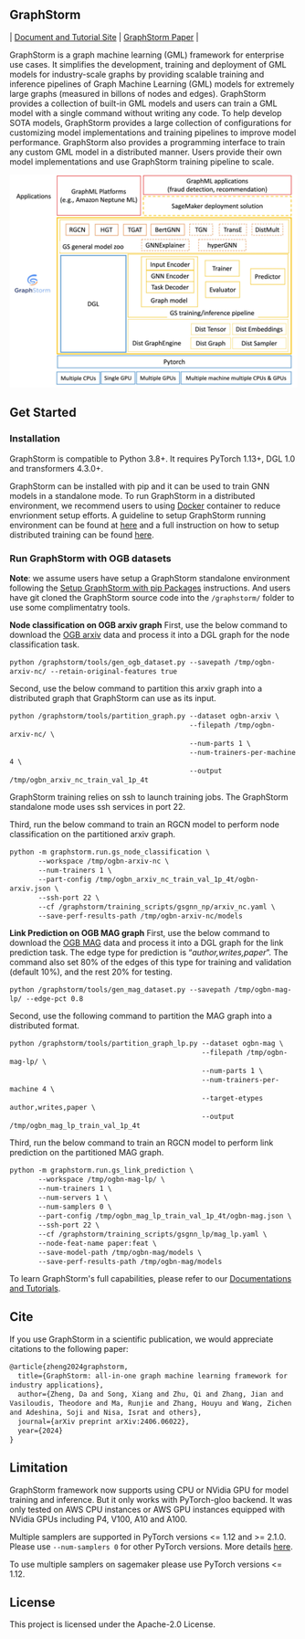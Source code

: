 ## GraphStorm
| [Document and Tutorial Site](https://graphstorm.readthedocs.io/en/latest/) | [GraphStorm Paper](https://arxiv.org/abs/2406.06022) |

GraphStorm is a graph machine learning (GML) framework for enterprise use cases.
It simplifies the development, training and deployment of GML models for industry-scale graphs
by providing scalable training and inference pipelines of Graph Machine Learning (GML) models
for extremely large graphs (measured in billons of nodes and edges).
GraphStorm provides a collection of built-in GML models and users can train a GML model
with a single command without writing any code. To help develop SOTA models,
GraphStorm provides a large collection of configurations for customizing model implementations
and training pipelines to improve model performance. GraphStorm also provides a programming
interface to train any custom GML model in a distributed manner. Users
provide their own model implementations and use GraphStorm training pipeline to scale.

![GraphStorm architecture](https://github.com/awslabs/graphstorm/blob/main/tutorial/graphstorm_arch.jpg?raw=true)

## Get Started
### Installation
GraphStorm is compatible to Python 3.8+. It requires PyTorch 1.13+, DGL 1.0 and transformers 4.3.0+.

GraphStorm can be installed with pip and it can be used to train GNN models in a standalone mode. To run GraphStorm in a distributed environment, we recommend users to using [Docker](https://docs.docker.com/get-started/overview/) container to reduce envrionment setup efforts. A guideline to setup GraphStorm running environment can be found at [here](https://graphstorm.readthedocs.io/en/latest/install/env-setup.html#setup-graphstorm-docker-environment) and a full instruction on how to setup distributed training can be found [here](https://graphstorm.readthedocs.io/en/latest/scale/distributed.html).

### Run GraphStorm with OGB datasets

**Note**: we assume users have setup a GraphStorm standalone environment following the [Setup GraphStorm with pip Packages](https://graphstorm.readthedocs.io/en/latest/install/env-setup.html#setup-graphstorm-with-pip-packages) instructions. And users have git cloned the GraphStorm source code into the `/graphstorm/` folder to use some complimentatry tools.

**Node classification on OGB arxiv graph**
First, use the below command to download the [OGB arxiv](https://ogb.stanford.edu/docs/nodeprop/#ogbn-arxiv) data and process it into a DGL graph for the node classification task.

```
python /graphstorm/tools/gen_ogb_dataset.py --savepath /tmp/ogbn-arxiv-nc/ --retain-original-features true
```

Second, use the below command to partition this arxiv graph into a distributed graph that GraphStorm can use as its input.

```
python /graphstorm/tools/partition_graph.py --dataset ogbn-arxiv \
                                            --filepath /tmp/ogbn-arxiv-nc/ \
                                            --num-parts 1 \
                                            --num-trainers-per-machine 4 \
                                            --output /tmp/ogbn_arxiv_nc_train_val_1p_4t
```

GraphStorm training relies on ssh to launch training jobs. The GraphStorm standalone mode uses ssh services in port 22.

Third, run the below command to train an RGCN model to perform node classification on the partitioned arxiv graph.

```
python -m graphstorm.run.gs_node_classification \
       --workspace /tmp/ogbn-arxiv-nc \
       --num-trainers 1 \
       --part-config /tmp/ogbn_arxiv_nc_train_val_1p_4t/ogbn-arxiv.json \
       --ssh-port 22 \
       --cf /graphstorm/training_scripts/gsgnn_np/arxiv_nc.yaml \
       --save-perf-results-path /tmp/ogbn-arxiv-nc/models
```

**Link Prediction on OGB MAG graph**
First, use the below command to download the [OGB MAG](https://ogb.stanford.edu/docs/nodeprop/#ogbn-mag) data and process it into a DGL graph for the link prediction task. The edge type for prediction is “*author,writes,paper*”. The command also set 80% of the edges of this type for training and validation (default 10%), and the rest 20% for testing.

```
python /graphstorm/tools/gen_mag_dataset.py --savepath /tmp/ogbn-mag-lp/ --edge-pct 0.8
```

Second, use the following command to partition the MAG graph into a distributed format.

```
python /graphstorm/tools/partition_graph_lp.py --dataset ogbn-mag \
                                               --filepath /tmp/ogbn-mag-lp/ \
                                               --num-parts 1 \
                                               --num-trainers-per-machine 4 \
                                               --target-etypes author,writes,paper \
                                               --output /tmp/ogbn_mag_lp_train_val_1p_4t
```

Third, run the below command to train an RGCN model to perform link prediction on the partitioned MAG graph.

```
python -m graphstorm.run.gs_link_prediction \
       --workspace /tmp/ogbn-mag-lp/ \
       --num-trainers 1 \
       --num-servers 1 \
       --num-samplers 0 \
       --part-config /tmp/ogbn_mag_lp_train_val_1p_4t/ogbn-mag.json \
       --ssh-port 22 \
       --cf /graphstorm/training_scripts/gsgnn_lp/mag_lp.yaml \
       --node-feat-name paper:feat \
       --save-model-path /tmp/ogbn-mag/models \
       --save-perf-results-path /tmp/ogbn-mag/models
```

To learn GraphStorm's full capabilities, please refer to our [Documentations and Tutorials](https://graphstorm.readthedocs.io/en/latest/).


## Cite

If you use GraphStorm in a scientific publication, we would appreciate citations to the following paper:
```
@article{zheng2024graphstorm,
  title={GraphStorm: all-in-one graph machine learning framework for industry applications},
  author={Zheng, Da and Song, Xiang and Zhu, Qi and Zhang, Jian and Vasiloudis, Theodore and Ma, Runjie and Zhang, Houyu and Wang, Zichen and Adeshina, Soji and Nisa, Israt and others},
  journal={arXiv preprint arXiv:2406.06022},
  year={2024}
}
```


## Limitation
GraphStorm framework now supports using CPU or NVidia GPU for model training and inference. But it only works with PyTorch-gloo backend. It was only tested on AWS CPU instances or AWS GPU instances equipped with NVidia GPUs including P4, V100, A10 and A100.

Multiple samplers are supported in PyTorch versions <= 1.12 and >= 2.1.0. Please use `--num-samplers 0` for other PyTorch versions. More details [here](https://github.com/awslabs/graphstorm/issues/199).

To use multiple samplers on sagemaker please use PyTorch versions <= 1.12.

## License
This project is licensed under the Apache-2.0 License.
